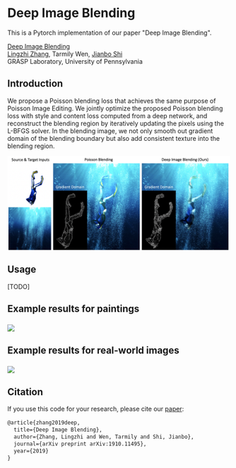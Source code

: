 # Deep Image Blending
This is a Pytorch implementation of our paper "Deep Image Blending". 

[Deep Image Blending](https://arxiv.org/pdf/1910.11495.pdf) <br />
[Lingzhi Zhang](https://owenzlz.github.io/), Tarmily Wen, [Jianbo Shi](https://www.cis.upenn.edu/~jshi/)  <br />
GRASP Laboratory, University of Pennsylvania

 

## Introduction

We propose a Poisson blending loss that achieves the same purpose of Poisson Image Editing. We jointly optimize the proposed Poisson blending loss with style and content loss computed from a deep network, and reconstruct the blending region by iteratively updating the pixels using the L-BFGS solver. In the blending image, we not only smooth out gradient domain of the blending boundary but also add consistent texture into the blending region.

<img src='demo_imgs/first_demo.png' align="middle" width=540>

## Usage

[TODO]


## Example results for paintings

<img src='demo_imgs/painting_comparison.png' align="middle" width=720>


## Example results for real-world images

<img src='demo_imgs/real_comparison.png' align="middle" width=720>


## Citation
If you use this code for your research, please cite our [paper](https://junyanz.github.io/CycleGAN/):

```
@article{zhang2019deep,
  title={Deep Image Blending},
  author={Zhang, Lingzhi and Wen, Tarmily and Shi, Jianbo},
  journal={arXiv preprint arXiv:1910.11495},
  year={2019}
}
```
